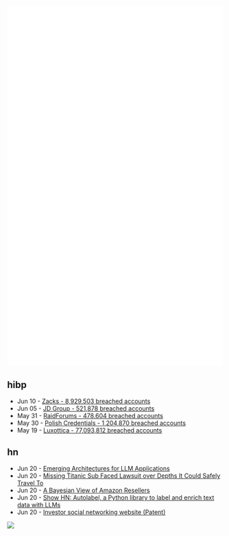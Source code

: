 ![Metrics](https://raw.githubusercontent.com/phixion/phixion/master/metrics.svg)

## hibp

<!--
for https://github.com/phixion/phixion/blob/main/.github/workflows/feeds.yml
-->
<!--START_SECTION:haveibeenpwnd-->
- Jun 10 - [Zacks - 8,929,503 breached accounts](https://haveibeenpwned.com/PwnedWebsites#Zacks)
- Jun 05 - [JD Group - 521,878 breached accounts](https://haveibeenpwned.com/PwnedWebsites#JDGroup)
- May 31 - [RaidForums - 478,604 breached accounts](https://haveibeenpwned.com/PwnedWebsites#RaidForums)
- May 30 - [Polish Credentials - 1,204,870 breached accounts](https://haveibeenpwned.com/PwnedWebsites#PolishCredentials)
- May 19 - [Luxottica - 77,093,812 breached accounts](https://haveibeenpwned.com/PwnedWebsites#Luxottica)
<!--END_SECTION:haveibeenpwnd-->

## hn

<!--
for https://github.com/phixion/phixion/blob/main/.github/workflows/feeds.yml
-->
<!--START_SECTION:hn-->
- Jun 20 - [Emerging Architectures for LLM Applications](https://a16z.com/2023/06/20/emerging-architectures-for-llm-applications/)
- Jun 20 - [Missing Titanic Sub Faced Lawsuit over Depths It Could Safely Travel To](https://newrepublic.com/post/173802/missing-titanic-sub-faced-lawsuit-depths-safely-travel-oceangate)
- Jun 20 - [A Bayesian View of Amazon Resellers](https://www.johndcook.com/blog/2011/09/27/bayesian-amazon/)
- Jun 20 - [Show HN: Autolabel, a Python library to label and enrich text data with LLMs](https://github.com/refuel-ai/autolabel)
- Jun 20 - [Investor social networking website (Patent)](https://patents.google.com/patent/US8458084B2/en)
<!--END_SECTION:hn-->

<!--
for https://yhype.me
-->
![](https://hit.yhype.me/github/profile?user_id=13013670)
